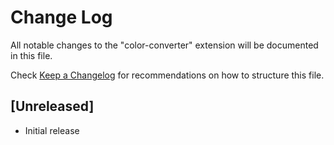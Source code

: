 # Change Log

All notable changes to the "color-converter" extension will be documented in this file.

Check [Keep a Changelog](http://keepachangelog.com/) for recommendations on how to structure this file.

## [Unreleased]

- Initial release